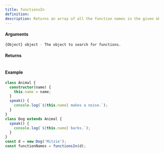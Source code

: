 ```yaml
---
title: functionsIn
definition: 
description: Returns an array of all the function names in the given object, including inherited ones.
---
```



#### Arguments


```bash
{Object} object - The object to search for functions.
```


#### Returns


```bash

```


#### Example


```ts
class Animal {  constructor(name) {    this.name = name;  }  speak() {    console.log(`${this.name} makes a noise.`);  }}class Dog extends Animal {  speak() {    console.log(`${this.name} barks.`);  }}const d = new Dog('Mitzie');const functionNames = functionsIn(d);
```